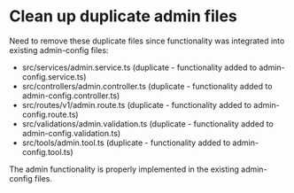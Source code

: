 # Clean up duplicate admin files

Need to remove these duplicate files since functionality was integrated into existing admin-config files:

- src/services/admin.service.ts (duplicate - functionality added to admin-config.service.ts)
- src/controllers/admin.controller.ts (duplicate - functionality added to admin-config.controller.ts)
- src/routes/v1/admin.route.ts (duplicate - functionality added to admin-config.route.ts)
- src/validations/admin.validation.ts (duplicate - functionality added to admin-config.validation.ts)
- src/tools/admin.tool.ts (duplicate - functionality added to admin-config.tool.ts)

The admin functionality is properly implemented in the existing admin-config files.
